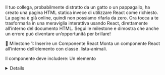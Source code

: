 Il tuo collega, probabilmente distratto da un gatto o un pappagallo, ha creato una pagina HTML statica invece di utilizzare React come richiesto. La pagina è già online, quindi non possiamo rifarla da zero. Ora tocca a te trasformarla in una meraviglia interattiva usando React, direttamente all’interno del documento HTML. Segui le milestone e dimostra che anche un errore può diventare un’opportunità per brillare!

📌 Milestone 1: Inserire un Componente React
Monta un componente React all’interno dell’elemento con classe .lista-animali.

Il componente deve includere:
Un elemento <details> con titolo "Animali", che contiene:
Una lista <ul> statica che viene creata a partire da un array di stringhe (animals) dove ciascuna stringa rappresenta il nome di un animale.

Obiettivo: Mostrare la struttura base della lista di animali con un <details> che può essere espanso o contratto.

📌 Milestone 2: Aggiungere Animali Casuali
Trasforma l’array animals usando useState (l’array è inizialmente vuoto).
Aggiungi un bottone "Aggiungi Animale" sopra il <details>.
Cliccando il bottone, un animale casuale viene aggiunto alla lista.
Usa un array predefinito per scegliere casualmente:

5. L’animale selezionato deve essere aggiunto all’interno della lista <ul> come <li>.

Obiettivo: L’utente può vedere gli animali aggiunti dinamicamente nella lista.

📌 Milestone 3: Usare una Modale per Aggiungere Animali
Partendo da questo componente Modal:

function Modal({
title,
content,
show = false,
onClose = () => {}
}){
return show && ReactDOM.createPortal(
<div className="modal-container">
<div className="modal">
<h2>{title}</h2>
<p>{content}</p>
<button onClick={onClose}>Annulla</button>
</div>
</div>,
document.body
)
}

.modal-container{
position: fixed;
top: 0;
left: 0;
width: 100%;
height: 100%;
background-color: rgba(0, 0, 0, 0.75);
display: flex;
justify-content: center;
align-items: center;
}
.modal{
background-color: white;
padding: 20px;
border-radius: 5px;
}

Espandilo affinché:

La vecchia prop content può essere usata per passare un componente qualsiasi.
Un nuovo div in fondo alla modale contiene il bottone Annulla e un nuovo bottone Conferma.
Una nuova prop onConfirm si aspetta una funzione per gestire l’azione di conferma.
Sostituisci l’aggiunta casuale dell’animale con una modale interattiva:
Cliccando il bottone "Aggiungi Animale," si apre una modale.
La modale include un input di testo (passato al prop content) per inserire il nome di un animale.
Conferma: Aggiunge l’animale alla lista e chiude la modale.
Annulla: Chiude la modale senza modificare la lista.

Obiettivo: L’utente può aggiungere animali specifici utilizzando la modale.

🎯 Bonus: Utilizzare l'API per Creare Card

Utilizza l'API:
https://boolean-spec-frontend.vercel.app/freetestapi/animals?search=[animalName]
per effettuare una ricerca dell'animale basata sul contenuto dell'input:
Sostituisci [animalName] con il valore inserito dall'utente.
Assicurati di gestire lo stato di caricamento mentre l'API è in fase di risposta (mostra un messaggio come "Caricamento...").
Dal primo risultato restituito dall'array (se presente), crea un oggetto che abbia queste proprietà:
name: Il nome dell'animale.
description: La descrizione dell'animale (o un messaggio predefinito come "Descrizione non disponibile" se manca).
image: L'immagine dell'animale (usa un'immagine di default se non è disponibile).
Aggiungi l'oggetto alla lista degli animali e visualizzalo come una card, con:
Titolo: Il nome dell'animale.
Immagine (se presente).
Descrizione.
Gestione degli errori:
Se la ricerca non restituisce risultati, informa l'utente con un messaggio di errore. (es.: "Nessun animale trovato")
Mostra un messaggio in caso di problemi di rete o altri errori. (es.: "Errore durante la ricerca dell'animale")
Obiettivo: Permetti agli utenti di aggiungere animali specifici utilizzando l'API per ottenere informazioni, mostrando eventuali errori in modo chiaro.
